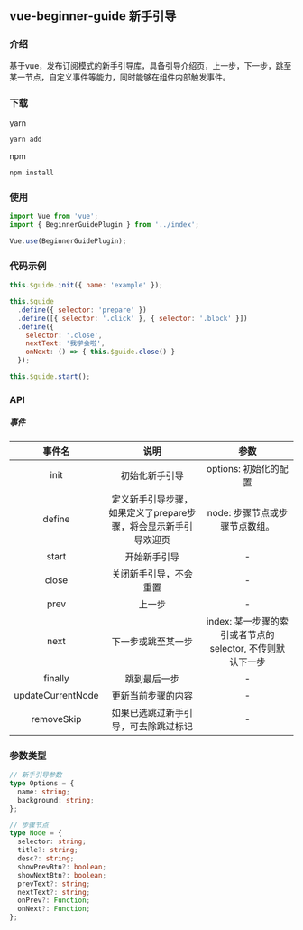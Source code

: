 ## vue-beginner-guide 新手引导

### 介绍

基于vue，发布订阅模式的新手引导库，具备引导介绍页，上一步，下一步，跳至某一节点，自定义事件等能力，同时能够在组件内部触发事件。

### 下载

yarn
```
yarn add
```

npm
```
npm install
```

### 使用

```js
import Vue from 'vue';
import { BeginnerGuidePlugin } from '../index';

Vue.use(BeginnerGuidePlugin);
```

### 代码示例

```js
this.$guide.init({ name: 'example' });

this.$guide
  .define({ selector: 'prepare' })
  .define([{ selector: '.click' }, { selector: '.block' }])
  .define({
    selector: '.close',
    nextText: '我学会啦',
    onNext: () => { this.$guide.close() }
  });

this.$guide.start();
```

### API

##### 事件

|      事件名       |                              说明                               |                           参数                            |
| :---------------: | :-------------------------------------------------------------: | :-------------------------------------------------------: |
|       init        |                         初始化新手引导                          |                   options: 初始化的配置                   |
|      define       | 定义新手引导步骤，如果定义了prepare步骤，将会显示新手引导欢迎页 |              node: 步骤节点或步骤节点数组。               |
|       start       |                          开始新手引导                           |                             -                             |
|       close       |                     关闭新手引导，不会重置                      |                             -                             |
|       prev        |                             上一步                              |                             -                             |
|       next        |                       下一步或跳至某一步                        | index: 某一步骤的索引或者节点的selector, 不传则默认下一步 |
|      finally      |                          跳到最后一步                           |                             -                             |
| updateCurrentNode |                       更新当前步骤的内容                        |                             -                             |
|    removeSkip     |              如果已选跳过新手引导，可去除跳过标记               |                             -                             |

### 参数类型

```ts
// 新手引导参数
type Options = {
  name: string;
  background: string;
};

// 步骤节点
type Node = {
  selector: string;
  title?: string;
  desc?: string;
  showPrevBtn?: boolean;
  showNextBtn?: boolean;
  prevText?: string;
  nextText?: string;
  onPrev?: Function;
  onNext?: Function;
};
```